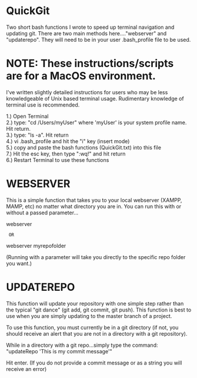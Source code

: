 # QuickGit
Two short bash functions I wrote to speed up terminal navigation and updating git.
There are two main methods here...."webserver" and "updaterepo". 
They will need to be in your user .bash_profile file to be used. 

# NOTE: These instructions/scripts are for a MacOS environment. 
I've written slightly detailed instructions for users who may be less knowledgeable of Unix based terminal usage. Rudimentary knowledge of terminal use is recommended.

  1.) Open Terminal <br />
  2.) type: "cd /Users/myUser" where 'myUser' is your system profile name. Hit return. <br />
  3.) type: "ls -a". Hit return <br />
  4.) vi .bash_profile and hit the "i" key (insert mode) <br />
  5.) copy and paste the bash functions (QuickGit.txt) into this file <br />
  7.) Hit the esc key, then type ":wq!" and hit return <br />
  6.) Restart Terminal to use these functions <br />

# WEBSERVER
This is a simple function that takes you to your local webserver (XAMPP, MAMP, etc) no matter what directory you are in. 
You can run this with or without a passed parameter...

  webserver
  
     OR
     
  webserver myrepofolder
  
 (Running with a parameter will take you directly to the specific repo folder you want.)

# UPDATEREPO
This function will update your repository with one simple step rather than the typical "git dance" (git add, git commit, git push). This function is best to use when you are simply updating to the master branch of a project.

To use this function, you must currently be in a git directory (if not, you should receive an alert that you are not in a directory with a git repository). 

While in a directory with a git repo...simply type the command: <br />
  "updateRepo 'This is my commit message'" <br />

Hit enter.
(If you do not provide a commit message or as a string you will receive an error)

